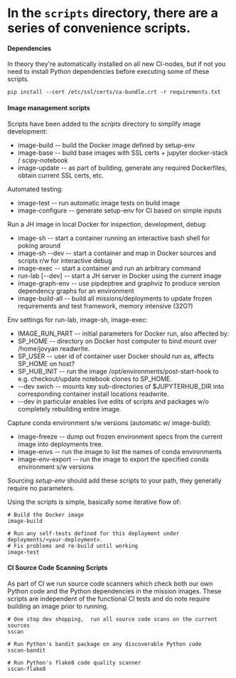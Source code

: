 # In the `scripts` directory, there are a series of convenience scripts.

#### Dependencies

In theory they're automatically installed on all new CI-nodes, but if not you
need to install Python dependencies before executing some of these scripts.

```
pip install --cert /etc/ssl/certs/ca-bundle.crt -r requirements.txt
```

#### Image management scripts

Scripts have been added to the *scripts* directory to simplify image development:

- image-build   -- build the Docker image defined by setup-env
- image-base    -- build base images with SSL certs + jupyter docker-stack / scipy-notebook
- image-update  -- as part of building, generate any required Dockerfiles, obtain current SSL certs, etc.

Automated testing:

- image-test    -- run automatic image tests on build image
- image-configure  -- generate setup-env for CI based on simple inputs

Run a JH image in local Docker for inspection, development, debug:

- image-sh          -- start a container running an interactive bash shell for poking around
- image-sh --dev    -- start a container and map in Docker sources and scripts r/w for interactive debug
- image-exec        -- start a container and run an arbitrary command
- run-lab [--dev]   -- start a JH server in Docker using the current image
- image-graph-env   -- use pipdeptree and graphviz to produce version dependency graphs for an environment
- image-build-all   -- build all missions/deployments to update frozen requirements and test framework, memory intensive (32G?)

Env settings for run-lab, image-sh, image-exec:

- IMAGE_RUN_PART -- initial parameters for Docker run,  also affected by:
- SP_HOME        -- directory on Docker host computer to bind mount over /home/jovyan readwrite.
- SP_USER        -- user id of container user Docker should run as,  affects SP_HOME on host?
- SP_HUB_INIT    -- run the image /opt/environments/post-start-hook to e.g. checkout/update notebook clones to SP_HOME.
- --dev swich    -- mounts key sub-directories of $JUPYTERHUB_DIR into corresponding container install locations readwrite.
- --dev in particular enables live edits of scripts and packages w/o completely rebuilding entire image.

Capture conda environment s/w versions (automatic w/ image-build):

- image-freeze     -- dump out frozen environment specs from the current image into deployments tree.
- image-envs       -- run the image to list the names of conda environments
- image-env-export -- run the image to export the specified conda environment s/w versions

Sourcing *setup-env* should add these scripts to your path, they generally require no parameters.

Using the scripts is simple, basically some iterative flow of:

```
# Build the Docker image
image-build

# Run any self-tests defined for this deployment under deployments/<your-deployment>.
# Fix problems and re-build until working
image-test
```

#### CI Source Code Scanning Scripts

As part of CI we run source code scanners which check both our own Python code
and the Python dependencies in the mission images.  These scripts are
independent of the functional CI tests and do note require building an image
prior to running.

```
# One stop dev shopping,  run all source code scans on the current sources
sscan

# Run Python's bandit package on any discoverable Python code
sscan-bandit

# Run Python's flake8 code quality scanner
sscan-flake8
```

